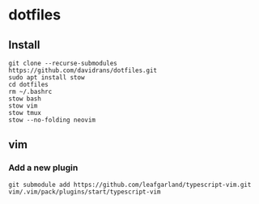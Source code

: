 # dotfiles

## Install
```
git clone --recurse-submodules https://github.com/davidrans/dotfiles.git
sudo apt install stow
cd dotfiles
rm ~/.bashrc
stow bash
stow vim
stow tmux
stow --no-folding neovim
```
## vim
### Add a new plugin
```
git submodule add https://github.com/leafgarland/typescript-vim.git vim/.vim/pack/plugins/start/typescript-vim
```

